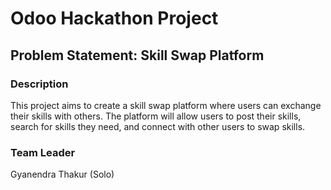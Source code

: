 # Odoo Hackathon Project
## Problem Statement: Skill Swap Platform
### Description
This project aims to create a skill swap platform where users can exchange their skills with others. The platform will allow users to post their skills, search for skills they need, and connect with other users to swap skills.

### Team Leader
  Gyanendra Thakur (Solo)
